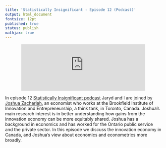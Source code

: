 ```yaml
---
title: 'Statistically Insignificant - Episode 12 (Podcast)'
output: html_document
fontsize: 12pt
published: true
status: publish
mathjax: true
---
```


<p align="center">
	<iframe src="https://podcasters.spotify.com/pod/show/statisticallyinsig/embed/episodes/Innovation-economics-e1to6kv/a-a971vep" height="150px" width="400px" frameborder="0" scrolling="no"></iframe>
</p>


In episode 12 [Statistically Insignificant podcast](https://statisticallyinsignificant.sounder.fm/show/statistically-insignificant) Jaryd and I are joined by [Joshua Zachariah](https://brookfieldinstitute.ca/team/joshua-zachariah/), an economist who works at the Brookfield Institute of Innovation and Entrepreneurship, a think tank, in Toronto, Canada. Joshua’s main research interest is in better understanding how gains from the innovation economy can be more equitably shared. Joshua has a background in economics and has worked for the Ontario public service and the private sector. In this episode we discuss the innovation economy in Canada, and Joshua’s view about economics and econometrics more broadly.
